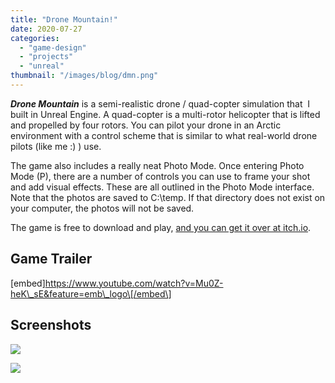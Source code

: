 ```yaml
---
title: "Drone Mountain!"
date: 2020-07-27
categories: 
  - "game-design"
  - "projects"
  - "unreal"
thumbnail: "/images/blog/dmn.png"
---
```


**_Drone Mountain_** is a semi-realistic drone / quad-copter simulation that  I built in Unreal Engine. A quad-copter is a multi-rotor helicopter that is lifted and propelled by four rotors. You can pilot your drone in an Arctic environment with a control scheme that is similar to what real-world drone pilots (like me :) ) use.

The game also includes a really neat Photo Mode. Once entering Photo Mode (P), there are a number of controls you can use to frame your shot and add visual effects. These are all outlined in the Photo Mode interface. Note that the photos are saved to C:\\temp. If that directory does not exist on your computer, the photos will not be saved.

The game is free to download and play, [and you can get it over at itch.io](https://quadraticgames.itch.io/drone-mountain).

## Game Trailer

\[embed\]https://www.youtube.com/watch?v=Mu0Z-heK\_sE&feature=emb\_logo\[/embed\]

## Screenshots

![](/images/blog/nJumA.png)

![](/images/blog/fOs1hs.png)
